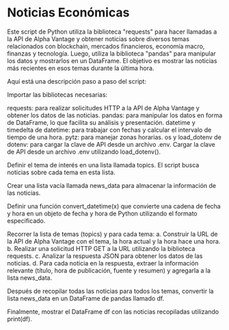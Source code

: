 # Noticias Económicas

Este script de Python utiliza la biblioteca "requests" para hacer llamadas a la API de Alpha Vantage y obtener noticias sobre diversos temas relacionados con blockchain, mercados financieros, economía macro, finanzas y tecnología. Luego, utiliza la biblioteca "pandas" para manipular los datos y mostrarlos en un DataFrame. El objetivo es mostrar las noticias más recientes en esos temas durante la última hora.

Aquí está una descripción paso a paso del script:

Importar las bibliotecas necesarias:

requests: para realizar solicitudes HTTP a la API de Alpha Vantage y obtener los datos de las noticias.
pandas: para manipular los datos en forma de DataFrame, lo que facilita su análisis y presentación.
datetime y timedelta de datetime: para trabajar con fechas y calcular el intervalo de tiempo de una hora.
pytz: para manejar zonas horarias.
os y load_dotenv de dotenv: para cargar la clave de API desde un archivo .env.
Cargar la clave de API desde un archivo .env utilizando load_dotenv().

Definir el tema de interés en una lista llamada topics. El script busca noticias sobre cada tema en esta lista.

Crear una lista vacía llamada news_data para almacenar la información de las noticias.

Definir una función convert_datetime(x) que convierte una cadena de fecha y hora en un objeto de fecha y hora de Python utilizando el formato especificado.

Recorrer la lista de temas (topics) y para cada tema:
a. Construir la URL de la API de Alpha Vantage con el tema, la hora actual y la hora hace una hora.
b. Realizar una solicitud HTTP GET a la URL utilizando la biblioteca requests.
c. Analizar la respuesta JSON para obtener los datos de las noticias.
d. Para cada noticia en la respuesta, extraer la información relevante (título, hora de publicación, fuente y resumen) y agregarla a la lista news_data.

Después de recopilar todas las noticias para todos los temas, convertir la lista news_data en un DataFrame de pandas llamado df.

Finalmente, mostrar el DataFrame df con las noticias recopiladas utilizando print(df).
